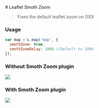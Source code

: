 # Leaflet Smoth Zoom
> Fixes the default leaflet zoom on OSX


### Usage

```javascript
var map = L.map('map', {
  smothZoom: true,
  smothZoomDelay: 1000 //Default to 1000
});
```

### Without Smoth Zoom plugin

![](https://raw.github.com/zzarcon/Leaflet.smothzoom/master/showcase/no-smoth.gif)

### With Smoth Zoom plugin

![](https://raw.github.com/zzarcon/Leaflet.smothzoom/master/showcase/smoth.gif)